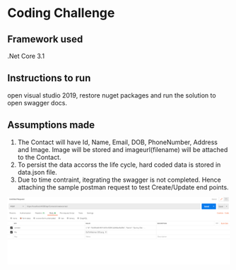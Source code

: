 # Coding Challenge

## Framework used
.Net Core 3.1

## Instructions to run
open visual studio 2019, restore nuget packages and run the solution to open swagger docs.

## Assumptions made
1. The Contact will have Id, Name, Email, DOB, PhoneNumber, Address and Image. Image will be stored and imageurl(filename) will be attached to the Contact.
2. To persist the data accorss the life cycle, hard coded data is stored in data.json file.
3. Due to time contraint, itegrating the swagger is not completed. Hence attaching the sample postman request to test Create/Update end points.



![image info](/instructions/uploadinstructions.png)
